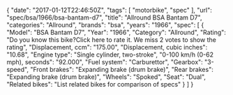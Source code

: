 {
    "date": "2017-01-12T22:46:50Z",
    "tags": [
        "motorbike",
        "spec"
    ],
    "url": "spec\/bsa\/1966\/bsa-bantam-d7",
    "title": "Allround BSA Bantam D7",
    "categories": "Allround",
    "brands": "bsa",
    "years": "1966",
    "spec": [
        {
            "Model": "BSA Bantam D7",
            "Year": "1966",
            "Category": "Allround",
            "Rating": "Do you know this bike?Click here to rate it. We miss 2 votes to show the rating",
            "Displacement, ccm": "175.00",
            "Displacement, cubic inches": "10.68",
            "Engine type": "Single cylinder, two-stroke",
            "0-100 km\/h (0-62 mph), seconds": "92.000",
            "Fuel system": "Carburettor",
            "Gearbox": "3-speed",
            "Front brakes": "Expanding brake (drum brake)",
            "Rear brakes": "Expanding brake (drum brake)",
            "Wheels": "Spoked",
            "Seat": "Dual",
            "Related bikes": "List related bikes for comparison of specs"
        }
    ]
}